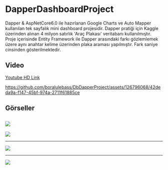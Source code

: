 # DapperDashboardProject
Dapper &amp; AspNetCore6.0 ile hazırlanan Google Charts ve Auto Mapper kullanılan tek sayfalık mini dashboard projesidir. Dapper pratiği için Kaggle üzerinden alınan 4 milyon satırlık 'Araç Plakası' veritabanı kullanılmıştır. Proje içerisinde Entity Framework ile Dapper arasındaki farkı gözlemlemek üzere aynı anahtar kelime üzerinden plaka araması yapılmıştır. Fark saniye cinsinden gösterilmektedir.

## Video

[Youtube HD Link](https://youtu.be/Rd2i_ClOgQ0 "Youtube HD")

https://github.com/boralulebass/DbDapperProject/assets/126796068/42deda9a-f147-45bf-974a-2711f61885ce



## Görseller

[![](https://iili.io/Jd6IDej.png)](https://iili.io/Jd6IDej.png)
------------


[![](https://iili.io/Jd6Ibmx.png)](https://iili.io/Jd6Ibmx.png)

------------

[![](https://iili.io/Jd6IZdu.png)](https://iili.io/Jd6IZdu.png)

------------

[![](https://iili.io/Jd6It5b.png)](https://iili.io/Jd6It5b.png)
